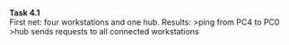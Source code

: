 **Task 4.1**
<br>
First net: four workstations and one hub.
Results:
	>ping from PC4 to PC0
	>hub sends requests to all connected workstations
